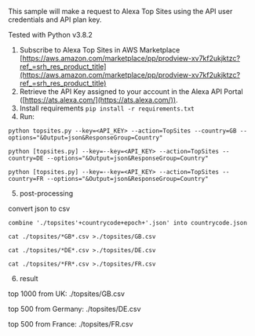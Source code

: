 This sample will make a request to Alexa Top Sites using the API user credentials and API plan key.

Tested with Python v3.8.2

1. Subscribe to Alexa Top Sites in AWS Marketplace  [https://aws.amazon.com/marketplace/pp/prodview-xv7kf2ukjktzc?ref_=srh_res_product_title](https://aws.amazon.com/marketplace/pp/prodview-xv7kf2ukjktzc?ref_=srh_res_product_title)
2. Retrieve the API Key assigned to your account in the Alexa API Portal ([https://ats.alexa.com/](https://ats.alexa.com/)).
3. Install requirements `pip install -r requirements.txt`
4. Run:

`python topsites.py --key=<API_KEY> --action=TopSites --country=GB --options="&Output=json&ResponseGroup=Country"`

`python [topsites.py] --key=--key=<API_KEY> --action=TopSites --country=DE --options="&Output=json&ResponseGroup=Country"`

`python [topsites.py] --key=--key=<API_KEY> --action=TopSites --country=FR --options="&Output=json&ResponseGroup=Country"`

5. post-processing 

convert json to csv

`combine './topsites'+countrycode+epoch+'.json' into countrycode.json`

`cat ./topsites/*GB*.csv >./topsites/GB.csv`

`cat ./topsites/*DE*.csv >./topsites/DE.csv`

`cat ./topsites/*FR*.csv >./topsites/FR.csv`

6. result 

top 1000 from UK: ./topsites/GB.csv

top 500 from Germany: ./topsites/DE.csv

top 500 from France: ./topsites/FR.csv
